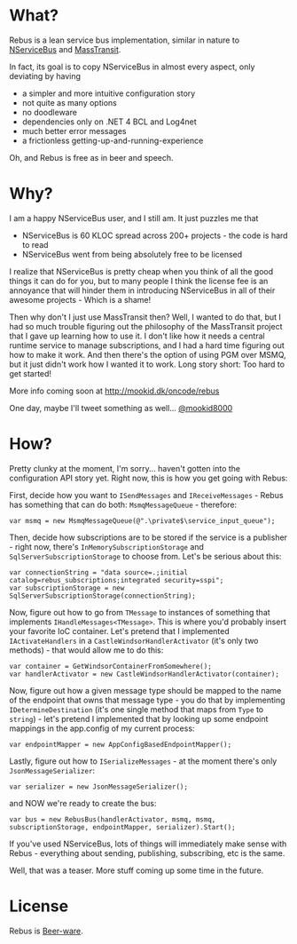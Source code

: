 What?
====

Rebus is a lean service bus implementation, similar in nature to [NServiceBus][3] and [MassTransit][4].

In fact, its goal is to copy NServiceBus in almost every aspect, only deviating by having

* a simpler and more intuitive configuration story
* not quite as many options
* no doodleware
* dependencies only on .NET 4 BCL and Log4net
* much better error messages
* a frictionless getting-up-and-running-experience

Oh, and Rebus is free as in beer and speech.

Why?
====

I am a happy NServiceBus user, and I still am. It just puzzles me that 

* NServiceBus is 60 KLOC spread across 200+ projects - the code is hard to read
* NServiceBus went from being absolutely free to be licensed

I realize that NServiceBus is pretty cheap when you think of all the good things it can do for you, but to many people I think the license fee is an annoyance that will hinder them in introducing NServiceBus in all of their awesome projects - Which is a shame!

Then why don't I just use MassTransit then? Well, I wanted to do that, but I had so much trouble figuring out the philosophy of the MassTransit project that I gave up learning how to use it. I don't like how it needs a central runtime service to manage subscriptions, and I had a hard time figuring out how to make it work. And then there's the option of using PGM over MSMQ, but it just didn't work how I wanted it to work. Long story short: Too hard to get started!

More info coming soon at http://mookid.dk/oncode/rebus

One day, maybe I'll tweet something as well... [@mookid8000][2]

How?
====

Pretty clunky at the moment, I'm sorry... haven't gotten into the configuration API story yet. Right now, this is how you get going with Rebus:

First, decide how you want to `ISendMessages` and `IReceiveMessages` - Rebus has something that can do both: `MsmqMessageQueue` - therefore:

    var msmq = new MsmqMessageQueue(@".\private$\service_input_queue");

Then, decide how subscriptions are to be stored if the service is a publisher - right now, there's `InMemorySubscriptionStorage` and `SqlServerSubscriptionStorage` to choose from. Let's be serious about this:

	var connectionString = "data source=.;initial catalog=rebus_subscriptions;integrated security=sspi";
    var subscriptionStorage = new SqlServerSubscriptionStorage(connectionString);

Now, figure out how to go from `TMessage` to instances of something that implements `IHandleMessages<TMessage>`. This is where you'd probably insert your favorite IoC container. Let's pretend that I implemented `IActivateHandlers` in a `CastleWindsorHandlerActivator` (it's only two methods) - that would allow me to do this:

	var container = GetWindsorContainerFromSomewhere();
	var handlerActivator = new CastleWindsorHandlerActivator(container);

Now, figure out how a given message type should be mapped to the name of the endpoint that owns that message type - you do that by implementing `IDetermineDestination` (it's one single method that maps from `Type` to `string`) - let's pretend I implemented that by looking up some endpoint mappings in the app.config of my current process:

	var endpointMapper = new AppConfigBasedEndpointMapper();

Lastly, figure out how to `ISerializeMessages` - at the moment there's only `JsonMessageSerializer`:

	var serializer = new JsonMessageSerializer();

and NOW we're ready to create the bus:

	var bus = new RebusBus(handlerActivator, msmq, msmq, subscriptionStorage, endpointMapper, serializer).Start();

If you've used NServiceBus, lots of things will immediately make sense with Rebus - everything about sending, publishing, subscribing, etc is the same.

Well, that was a teaser. More stuff coming up some time in the future.

License
====

Rebus is [Beer-ware][1].

[1]: http://en.wikipedia.org/wiki/Beerware
[2]: http://twitter.com/#!/mookid8000
[3]: http://nservicebus.com/
[4]: http://masstransit-project.com/